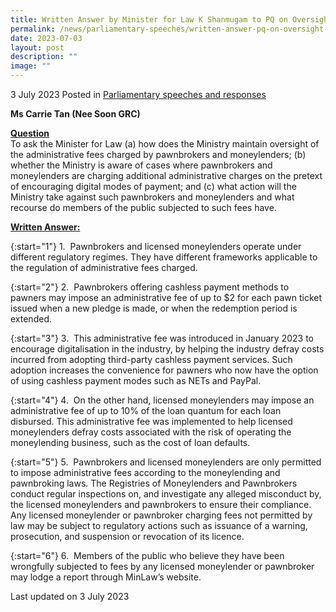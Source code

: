 ```yaml
---
title: Written Answer by Minister for Law K Shanmugam to PQ on Oversight of Admin Fees
permalink: /news/parliamentary-speeches/written-answer-pq-on-oversight-admin-fees-pawnbrokers-moneylenders/
date: 2023-07-03
layout: post
description: ""
image: ""
---
```

3 July 2023 Posted in [Parliamentary speeches and responses](/news/parliamentary-speeches) 

<b>Ms Carrie Tan (Nee Soon GRC)</b>

<b><u>Question</u></b>
<br>To ask the Minister for Law (a) how does the Ministry maintain oversight of the administrative fees charged by pawnbrokers and moneylenders; (b) whether the Ministry is aware of cases where pawnbrokers and moneylenders are charging additional administrative charges on the pretext of encouraging digital modes of payment; and (c) what action will the Ministry take against such pawnbrokers and moneylenders and what recourse do members of
the public subjected to such fees have.

<b><u>Written Answer:</u></b>

{:start="1"}
1.&nbsp; Pawnbrokers and licensed moneylenders operate under different regulatory regimes. They have different frameworks applicable to the regulation of administrative fees charged.

{:start="2"}
2.&nbsp; Pawnbrokers offering cashless payment methods to pawners may impose an administrative fee of up to $2 for each pawn ticket issued when a new pledge is made, or when the redemption period is extended.

{:start="3"}
3.&nbsp; This administrative fee was introduced in January 2023 to encourage digitalisation in the industry, by helping the industry defray costs incurred from adopting third-party cashless payment services. Such adoption increases the convenience for pawners who now have the option of using cashless payment modes such as NETs and PayPal.

{:start="4"}
4.&nbsp; On the other hand, licensed moneylenders may impose an administrative fee of up to 10% of
the loan quantum for each loan disbursed. This administrative fee was implemented to help licensed moneylenders defray costs associated with the risk of operating the moneylending business, such as the cost of loan defaults.

{:start="5"}
5.&nbsp; Pawnbrokers and licensed moneylenders are only permitted to impose administrative fees according to the moneylending and pawnbroking laws. The Registries of Moneylenders and Pawnbrokers conduct regular inspections on, and investigate any alleged misconduct by, the licensed moneylenders and pawnbrokers to ensure their compliance. Any licensed moneylender or pawnbroker charging fees not permitted by law may be subject to regulatory
actions such as issuance of a warning, prosecution, and suspension or revocation of its licence.

{:start="6"}
6.&nbsp; Members of the public who believe they have been wrongfully subjected to fees by any licensed moneylender or pawnbroker may lodge a report through MinLaw’s website.

<p class="right-side-updated">Last updated on 3 July 2023</p>